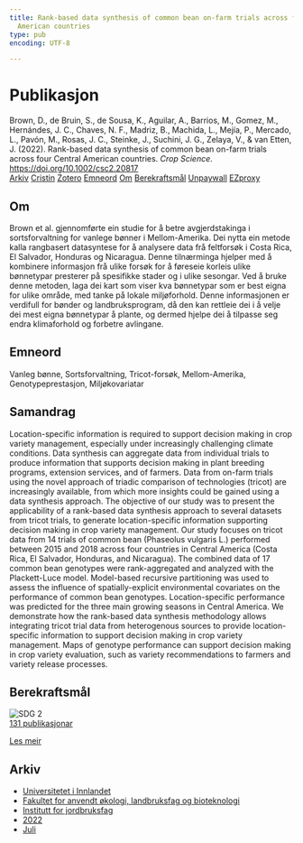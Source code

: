```yaml
---
title: Rank-based data synthesis of common bean on-farm trials across four Central
  American countries
type: pub
encoding: UTF-8

---
```

<h1>Publikasjon</h1>
<article id="csl-bib-container-B39GB58J" class="csl-bib-container">
  <div class="csl-bib-body"> <div class="csl-entry">Brown, D., de Bruin, S., de Sousa, K., Aguilar, A., Barrios, M., Gomez, M., Hernándes, J. C., Chaves, N. F., Madriz, B., Machida, L., Mejía, P., Mercado, L., Pavón, M., Rosas, J. C., Steinke, J., Suchini, J. G., Zelaya, V., &#38; van Etten, J. (2022). Rank-based data synthesis of common bean on-farm trials across four Central American countries. <i>Crop Science</i>. <a href="https://doi.org/10.1002/csc2.20817">https://doi.org/10.1002/csc2.20817</a></div> </div>
  <div class="csl-bib-buttons">
    <a href="#taxonomy-article-B39GB58J" alt="archive" class="csl-bib-button">Arkiv</a>
    <a href="https://app.cristin.no/results/show.jsf?id=2039733" alt="Cristin" class="csl-bib-button">Cristin</a>
    <a href="http://zotero.org/groups/5881554/items/B39GB58J" alt="Zotero" class="csl-bib-button">Zotero</a>
    <a href="#keywords-article-B39GB58J" alt="keywords" class="csl-bib-button">Emneord</a>
    <a href="#about-article-B39GB58J" alt="about_pub" class="csl-bib-button">Om</a>
    <a href="#sdg-article-B39GB58J" alt="sdg" class="csl-bib-button">Berekraftsmål</a>
    <a href="https://onlinelibrary.wiley.com/doi/pdfdirect/10.1002/csc2.20817" alt="Unpaywall" class="csl-bib-button">Unpaywall</a>
    <a href="https://onlinelibrary.wiley.com/doi/pdfdirect/10.1002/csc2.20817" alt="EZproxy" class="csl-bib-button">EZproxy</a>
  </div>
  <div id="csl-bib-meta-container-B39GB58J"></div>
</article>
<div id="csl-bib-meta-B39GB58J" class="csl-bib-meta">
  <article id="about-article-B39GB58J" class="about_pub-article">
    <h1>Om</h1>
    Brown et al. gjennomførte ein studie for å betre avgjerdstakinga i sortsforvaltning for vanlege bønner i Mellom-Amerika. Dei nytta ein metode kalla rangbasert datasyntese for å analysere data frå feltforsøk i Costa Rica, El Salvador, Honduras og Nicaragua. Denne tilnærminga hjelper med å kombinere informasjon frå ulike forsøk for å føreseie korleis ulike bønnetypar presterer på spesifikke stader og i ulike sesongar. Ved å bruke denne metoden, laga dei kart som viser kva bønnetypar som er best eigna for ulike område, med tanke på lokale miljøforhold. Denne informasjonen er verdifull for bønder og landbruksprogram, då den kan rettleie dei i å velje dei mest eigna bønnetypar å plante, og dermed hjelpe dei å tilpasse seg endra klimaforhold og forbetre avlingane.
  </article>
  <article id="keywords-article-B39GB58J" class="keywords-article">
    <h1>Emneord</h1>
    Vanleg bønne, Sortsforvaltning, Tricot-forsøk, Mellom-Amerika, Genotypeprestasjon, Miljøkovariatar
  </article>
  <article id="abstract-article-B39GB58J" class="abstract-article">
    <h1>Samandrag</h1>
    Location-specific information is required to support decision making in crop variety management, especially under increasingly challenging climate conditions. Data synthesis can aggregate data from individual trials to produce information that supports decision making in plant breeding programs, extension services, and of farmers. Data from on-farm trials using the novel approach of triadic comparison of technologies (tricot) are increasingly available, from which more insights could be gained using a data synthesis approach. The objective of our study was to present the applicability of a rank-based data synthesis approach to several datasets from tricot trials, to generate location-specific information supporting decision making in crop variety management. Our study focuses on tricot data from 14 trials of common bean (Phaseolus vulgaris L.) performed between 2015 and 2018 across four countries in Central America (Costa Rica, El Salvador, Honduras, and Nicaragua). The combined data of 17 common bean genotypes were rank-aggregated and analyzed with the Plackett-Luce model. Model-based recursive partitioning was used to assess the influence of spatially-explicit environmental covariates on the performance of common bean genotypes. Location-specific performance was predicted for the three main growing seasons in Central America. We demonstrate how the rank-based data synthesis methodology allows integrating tricot trial data from heterogenous sources to provide location-specific information to support decision making in crop variety management. Maps of genotype performance can support decision making in crop variety evaluation, such as variety recommendations to farmers and variety release processes.
  </article>
  <article id="sdg-article-B39GB58J" class="sdg-article">
    <h1>Berekraftsmål</h1>
    <div class="sdg-container"><div id="sdg2" class="sdg">
        <img src="{{< params subfolder >}}images/sdg/sdg02_nn.png" class="image" alt="SDG 2">
        <div class="sdg-overlay">
          <a href="/nn/archive/?key=?sdg=2#archive" class="sdg-publication-count"><span>131</span> publikasjonar</a>
          <p><a href="https://fn.no/om-fn/fns-baerekraftsmaal/utrydde-sult?lang=nno-NO" class="sdg-read-more">Les meir</a></p>
        </div>
      </div></div>
  </article>
  <article id="taxonomy-article-B39GB58J" class="taxonomy-article">
    <h1>Arkiv</h1>
    <ul>
      <li>
        <a href="/nn/archive/?key=3DCRN523">Universitetet i Innlandet</a>
      </li>
      <li>
        <a href="/nn/archive/?key=T77LXH6D">Fakultet for anvendt økologi, landbruksfag og bioteknologi</a>
      </li>
      <li>
        <a href="/nn/archive/?key=SSN4QLEC">Institutt for jordbruksfag</a>
      </li>
      <li>
        <a href="/nn/archive/?key=C4HESJUC">2022</a>
      </li>
      <li>
        <a href="/nn/archive/?key=IBB3V7QI">Juli</a>
      </li>
    </ul>
  </article>
</div>
